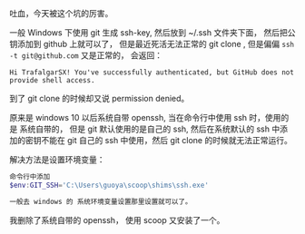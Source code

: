 吐血，今天被这个坑的厉害。

一般 Windows 下使用 git 生成 ssh-key, 然后放到 ~/.ssh 文件夹下面， 然后把公钥添加到 github 上就可以了， 但是最近死活无法正常的 git clone , 但是偏偏 `ssh -t git@github.com` 又是正常的， 会返回：

```
Hi TrafalgarSX! You've successfully authenticated, but GitHub does not provide shell access.
```

到了 git clone 的时候却又说  permission denied。 

原来是 windows 10 以后系统自带 openssh, 当在命令行中使用 ssh 时，使用的是 系统自带的， 但是 git 默认使用的是自己的 ssh, 然后在系统默认的 ssh 中添加的密钥不能在 git 自己的 ssh 中使用，然后 git clone 的时候就无法正常运行。

解决方法是设置环境变量：
```powershell
命令行中添加
$env:GIT_SSH='C:\Users\guoya\scoop\shims\ssh.exe'

一般去 windows 的 系统环境变量设置那里设置就可以了。
```

我删除了系统自带的 openssh， 使用 scoop 又安装了一个。